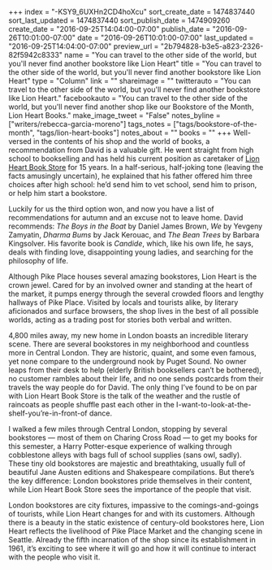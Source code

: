 +++
index = "-KSY9_6UXHn2CD4hoXcu"
sort_create_date = 1474837440
sort_last_updated = 1474837440
sort_publish_date = 1474909260
create_date = "2016-09-25T14:04:00-07:00"
publish_date = "2016-09-26T10:01:00-07:00"
date = "2016-09-26T10:01:00-07:00"
last_updated = "2016-09-25T14:04:00-07:00"
preview_url = "2b794828-b3e5-a823-2326-82f5942c8333"
name = "You can travel to the other side of the world, but you'll never find another bookstore like Lion Heart"
title = "You can travel to the other side of the world, but you'll never find another bookstore like Lion Heart"
type = "Column"
link = ""
shareimage = ""
twitterauto = "You can travel to the other side of the world, but you'll never find another bookstore like Lion Heart."
facebookauto = "You can travel to the other side of the world, but you'll never find another shop like our Bookstore of the Month, Lion Heart Books."
make_image_tweet = "False"
notes_byline = ["writers/rebecca-garcia-moreno"]
tags_notes = ["tags/bookstore-of-the-month", "tags/lion-heart-books"]
notes_about = ""
books = ""
+++
Well-versed in the contents of his shop and the world of books, a recommendation from David is a valuable gift. He went straight from high school to bookselling and has held his current position as caretaker of [Lion Heart Book Store](http://www.seattlereviewofbooks.com/notes/2016/09/05/our-september-bookstore-of-the-month-is-lion-heart-book-store/) for 15 years. In a half-serious, half-joking tone (leaving the facts amusingly uncertain), he explained that his father offered him three choices after high school: he’d send him to vet school, send him to prison, or help him start a bookstore. 

Luckily for us the third option won, and now you have a list of recommendations for autumn and an excuse not to leave home. David recommends: *The Boys in the Boat* by Daniel James Brown, *We* by Yevgeny Zamyatin, *Dharma Bums* by Jack Kerouac, and *The Bean Trees* by Barbara Kingsolver. His favorite book is *Candide*, which, like his own life, he says, deals with finding love, disappointing young ladies, and searching for the philosophy of life. 

Although Pike Place houses several amazing bookstores, Lion Heart is the crown jewel. Cared for by an involved owner and standing at the heart of the market, it pumps energy through the several crowded floors and lengthy hallways of Pike Place. Visited by locals and tourists alike, by literary aficionados and surface browsers, the shop lives in the best of all possible worlds, acting as a trading post for stories both verbal and written. 
	
<div class="break"></div>

4,800 miles away, my new home in London boasts an incredible literary scene. There are several bookstores in my neighborhood and countless more in Central London. They are historic, quaint, and some even famous, yet none compare to the underground nook by Puget Sound. No owner leaps from their desk to help (elderly British booksellers can’t be bothered), no customer rambles about their life, and no one sends postcards from their travels the way people do for David. The only thing I’ve found to be on par with Lion Heart Book Store is the talk of the weather and the rustle of raincoats as people shuffle past each other in the I-want-to-look-at-the-shelf-you’re-in-front-of dance. 

I walked a few miles through Central London, stopping by several bookstores — most of them on Charing Cross Road — to get my books for this semester, a Harry Potter-esque experience of walking through cobblestone alleys with bags full of school supplies (sans owl, sadly). These tiny old bookstores are majestic and breathtaking, usually full of beautiful Jane Austen editions and Shakespeare compilations. But there’s the key difference: London bookstores pride themselves in their content, while Lion Heart Book Store sees the importance of the people that visit. 

London bookstores are city fixtures, impassive to the comings-and-goings of tourists, while Lion Heart changes for and with its customers. Although there is a beauty in the static existence of century-old bookstores here, Lion Heart reflects the livelihood of Pike Place Market and the changing scene in Seattle. Already the fifth incarnation of the shop since its establishment in 1961, it’s exciting to see where it will go and how it will continue to interact with the people who visit it.  